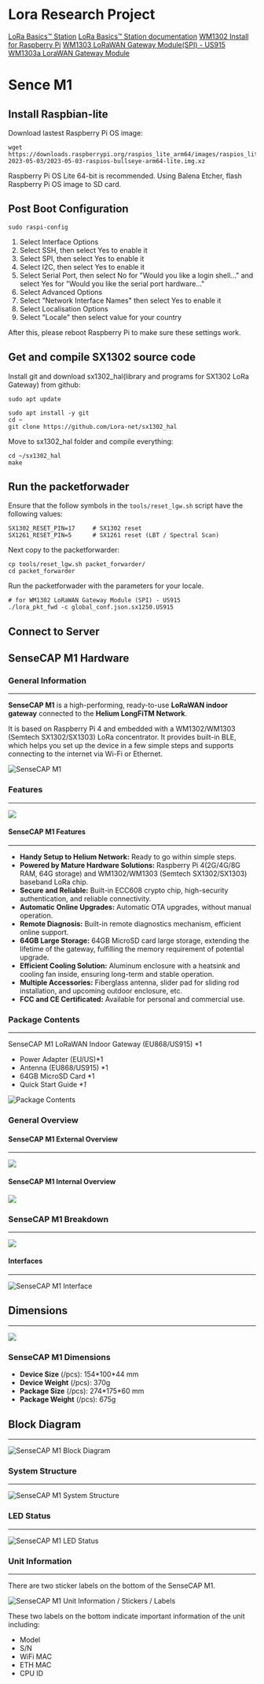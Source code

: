 # Lora Research Project


[LoRa Basics™ Station](https://github.com/lorabasics/basicstation/blob/master/README.md)
[LoRa Basics™ Station documentation](https://lora-developers.semtech.com/build/software/lora-basics/lora-basics-for-gateways/)
[WM1302 Install for Raspberry Pi](https://github.com/seeed-lora/WM1302-doc)
[WM1303 LoRaWAN Gateway Module(SPI) - US915](https://electric.garden/seeed-z4t/manuals/WM1303-A-Users-Manual-Seeed-z4t-wm1303-a-ex-1-5.pdf)
[WM1303a LoraWAN Gateway Module](https://electric.garden/seeed-z4t/wm1303-lorawan-gateway-module-spi-us915-wm1303-a)

# Sence M1
## Install Raspbian-lite 

Download lastest Raspberry Pi OS image:

```
wget https://downloads.raspberrypi.org/raspios_lite_arm64/images/raspios_lite_arm64-2023-05-03/2023-05-03-raspios-bullseye-arm64-lite.img.xz
```

Raspberry Pi OS Lite 64-bit is recommended. Using Balena Etcher, flash Raspberry Pi OS image to SD card.


## Post Boot Configuration


`sudo raspi-config`

1. Select Interface Options
1. Select SSH, then select Yes to enable it
3. Select SPI, then select Yes to enable it
4. Select I2C, then select Yes to enable it
5. Select Serial Port, then select No for "Would you like a login shell..." and select Yes for "Would you like the serial port hardware..."
6. Select Advanced Options
7. Select "Network Interface Names" then select Yes to enable it
8. Select Localisation Options 
9. Select "Locale" then select value for your country
    

After this, please reboot Raspberry Pi to make sure these settings work.

## Get and compile SX1302 source code

Install git and download sx1302_hal(library and programs for SX1302 LoRa Gateway) from github:

```
sudo apt update

sudo apt install -y git
cd ~
git clone https://github.com/Lora-net/sx1302_hal
```

Move to sx1302_hal folder and compile everything:

```
cd ~/sx1302_hal
make
```

## Run the packetforwader


Ensure that the follow symbols in the `tools/reset_lgw.sh` script have the following values:

```
SX1302_RESET_PIN=17     # SX1302 reset
SX1261_RESET_PIN=5      # SX1261 reset (LBT / Spectral Scan)
```
Next copy to the packetforwarder:
```
cp tools/reset_lgw.sh packet_forwarder/
cd packet_forwarder
```
Run the packetforwader with the parameters for your locale.

```
# for WM1302 LoRaWAN Gateway Module (SPI) - US915
./lora_pkt_fwd -c global_conf.json.sx1250.US915
```

## Connect to Server



## SenseCAP M1 Hardware 
### General Information [](#general)
-----------------------------------
**SenseCAP M1** is a high-performing, ready-to-use **LoRaWAN indoor gateway** connected to the **Helium LongFiTM Network**.

It is based on Raspberry Pi 4 and embedded with a WM1302/WM1303 (Semtech SX1302/SX1303) LoRa concentrator. It provides built-in BLE, which helps you set up the device in a few simple steps and supports connecting to the internet via Wi-Fi or Ethernet.

![SenseCAP M1](https://1345559002-files.gitbook.io/~/files/v0/b/gitbook-x-prod.appspot.com/o/spaces%2F7YbcCgLCjFwfmsboPLCT%2Fuploads%2FcX030Sn3u72Kuv3a24tu%2Fsensecapm1.png?alt=media&token=9a2394ca-487e-452c-9396-4d445cfd471a)

### Features[](#features)
-------------------------

![](https://1345559002-files.gitbook.io/~/files/v0/b/gitbook-x-prod.appspot.com/o/spaces%2F7YbcCgLCjFwfmsboPLCT%2Fuploads%2FsfH97g3sgi21UtG0FIdI%2Ffeatures-final7.9-01-scaled.jpg?alt=media&token=1972a104-5552-44e5-acbe-460ed3bacb65)

#### SenseCAP M1 Features
-----------------------------------
*   **Handy Setup to Helium Network:** Ready to go within simple steps.
*   **Powered by Mature Hardware Solutions:** Raspberry Pi 4(2G/4G/8G RAM, 64G storage) and WM1302/WM1303 (Semtech SX1302/SX1303) baseband LoRa chip.
*   **Secure and Reliable:** Built-in ECC608 crypto chip, high-security authentication, and reliable connectivity.
*   **Automatic Online Upgrades:** Automatic OTA upgrades, without manual operation.
*   **Remote Diagnosis:** Built-in remote diagnostics mechanism, efficient online support.
*   **64GB Large Storage:** 64GB MicroSD card large storage, extending the lifetime of the gateway, fulfilling the memory requirement of potential upgrade.
*   **Efficient Cooling Solution:** Aluminum enclosure with a heatsink and cooling fan inside, ensuring long-term and stable operation.
*   **Multiple Accessories:** Fiberglass antenna, slider pad for sliding rod installation, and upcoming outdoor enclosure, etc.
*   **FCC and CE Certificated:** Available for personal and commercial use.
    

### Package Contents[](#package-content)
-----------------------------------
SenseCAP M1 LoRaWAN Indoor Gateway (EU868/US915) \*1

*   Power Adapter (EU/US)\*1
*   Antenna (EU868/US915) \*1
*   64GB MicroSD Card \*1
*   Quick Start Guide _\*1_
    

![Package Contents](https://1345559002-files.gitbook.io/~/files/v0/b/gitbook-x-prod.appspot.com/o/spaces%2F7YbcCgLCjFwfmsboPLCT%2Fuploads%2FfrVxoljLaKThRLaTVVYQ%2Fpackage-contents.png?alt=media&token=d2bf1676-3ce9-4afe-b8f7-3ba874583dc3)

### General Overview[](#general-overview)

#### SenseCAP M1 External Overview
-----------------------------------
![](https://1345559002-files.gitbook.io/~/files/v0/b/gitbook-x-prod.appspot.com/o/spaces%2F7YbcCgLCjFwfmsboPLCT%2Fuploads%2FvQMciRl5LMV1RVLqdbIS%2Foverview-1.png?alt=media&token=53baab44-fcb1-4cbd-95c1-eed78c25290a)

#### SenseCAP M1 Internal Overview

![](https://1345559002-files.gitbook.io/~/files/v0/b/gitbook-x-prod.appspot.com/o/spaces%2F7YbcCgLCjFwfmsboPLCT%2Fuploads%2FdiYpBh7j0I6J0a0qDnQI%2Foverview-2.png?alt=media&token=80f6e55b-bd82-402e-bb02-7780091d6e44)

### SenseCAP M1 Breakdown
-----------------------------------
![](https://1345559002-files.gitbook.io/~/files/v0/b/gitbook-x-prod.appspot.com/o/spaces%2F7YbcCgLCjFwfmsboPLCT%2Fuploads%2FpO0KDAYAUARkrDD1Cu6V%2Foverview-3.png?alt=media&token=69cd34f9-dd39-4302-98cc-cd7976b0cf6f)

#### Interfaces [](#interface)
-----------------------------------
![SenseCAP M1 Interface](https://1345559002-files.gitbook.io/~/files/v0/b/gitbook-x-prod.appspot.com/o/spaces%2F7YbcCgLCjFwfmsboPLCT%2Fuploads%2FQiHq0m9BAdRBiYLX7t1Y%2Finterface-1.png?alt=media&token=29d24d8b-b7ce-41b6-a01b-681c9c8282af)



## Dimensions[](#dimensions)
-----------------------------------
![](https://1345559002-files.gitbook.io/~/files/v0/b/gitbook-x-prod.appspot.com/o/spaces%2F7YbcCgLCjFwfmsboPLCT%2Fuploads%2F2f3D8f9PDYpHJWfc9lXb%2Fdimensions-1.png?alt=media&token=751f4999-ae98-4441-9051-be69975deaa8)

### SenseCAP M1 Dimensions

*   **Device Size** (/pcs): 154\*100\*44 mm
*   **Device Weight** (/pcs): 370g
*   **Package Size** (/pcs): 274\*175\*60 mm
*   **Package Weight** (/pcs): 675g
    
## Block Diagram[](#block-diagram)
-----------------------------------

![SenseCAP M1 Block Diagram](https://1345559002-files.gitbook.io/~/files/v0/b/gitbook-x-prod.appspot.com/o/spaces%2F7YbcCgLCjFwfmsboPLCT%2Fuploads%2FqLPjzD3fIFdWYbsVUjij%2Fblock-diagram.png?alt=media&token=d134b738-4721-47d2-8440-8c2d07360d6f)



### System Structure[](#system-structure-1)
-------------------------------------------

![SenseCAP M1 System Structure](https://1345559002-files.gitbook.io/~/files/v0/b/gitbook-x-prod.appspot.com/o/spaces%2F7YbcCgLCjFwfmsboPLCT%2Fuploads%2FIaZQwO7eZNSIgDmdgVCM%2Fsystem-structure.png?alt=media&token=7b9d23ba-39d4-4505-acad-592bace180fb)



### LED Status[](#led-status)
-----------------------------

![SenseCAP M1 LED Status](https://1345559002-files.gitbook.io/~/files/v0/b/gitbook-x-prod.appspot.com/o/spaces%2F7YbcCgLCjFwfmsboPLCT%2Fuploads%2FsKeJysO5yqWhtIWxVx2H%2FLED-status.png?alt=media&token=885692fc-34a0-4aef-85f9-ef306816edf7)



### Unit Information[](#unit-information)


-----------------------------------------

There are two sticker labels on the bottom of the SenseCAP M1.

![SenseCAP M1 Unit Information / Stickers / Labels](https://1345559002-files.gitbook.io/~/files/v0/b/gitbook-x-prod.appspot.com/o/spaces%2F7YbcCgLCjFwfmsboPLCT%2Fuploads%2FgB7LHeAgrAsB0SMawffw%2Funit-info.png?alt=media&token=39abf2eb-6798-48d4-b64d-273516145527)

These two labels on the bottom indicate important information of the unit including:

*   Model
*   S/N
*   WiFi MAC
*   ETH MAC
*   CPU ID
    
